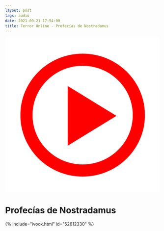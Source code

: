 ```yaml
---
layout: post
tags: audio
date: 2021-09-21 17:54:00
title: Terror Online - Profecías de Nostradamus
---
```

![Play](/images/play.png)
# Profecías de Nostradamus
{% include="ivoox.html" id="52612330" %}